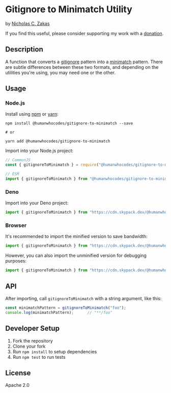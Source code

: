 # Gitignore to Minimatch Utility

by [Nicholas C. Zakas](https://humanwhocodes.com)

If you find this useful, please consider supporting my work with a [donation](https://humanwhocodes.com/donate).

## Description

A function that converts a [gitignore](https://git-scm.com/docs/gitignore#_pattern_format) pattern into a [minimatch](https://github.com/isaacs/minimatch) pattern. There are subtle differences between these two formats, and depending on the utilities you're using, you may need one or the other.

## Usage

### Node.js

Install using [npm][npm] or [yarn][yarn]:

```
npm install @humanwhocodes/gitignore-to-minimatch --save

# or

yarn add @humanwhocodes/gitignore-to-minimatch
```

Import into your Node.js project:

```js
// CommonJS
const { gitignoreToMinimatch } = require("@humanwhocodes/gitignore-to-minimatch");

// ESM
import { gitignoreToMinimatch } from "@humanwhocodes/gitignore-to-minimatch";
```

### Deno

Import into your Deno project:

```js
import { gitignoreToMinimatch } from "https://cdn.skypack.dev/@humanwhocodes/gitignore-to-minimatch?dts";
```

### Browser

It's recommended to import the minified version to save bandwidth:

```js
import { gitignoreToMinimatch } from "https://cdn.skypack.dev/@humanwhocodes/gitignore-to-minimatch?min";
```

However, you can also import the unminified version for debugging purposes:

```js
import { gitignoreToMinimatch } from "https://cdn.skypack.dev/@humanwhocodes/gitignore-to-minimatch";
```

## API

After importing, call `gitignoreToMinimatch` with a string argument, like this:

```js
const minimatchPattern = gitignoreToMinimatch("foo");
console.log(minimatchPattern);      // "**/foo"
```

## Developer Setup

1. Fork the repository
2. Clone your fork
3. Run `npm install` to setup dependencies
4. Run `npm test` to run tests

## License

Apache 2.0

[npm]: https://npmjs.com/
[yarn]: https://yarnpkg.com/
